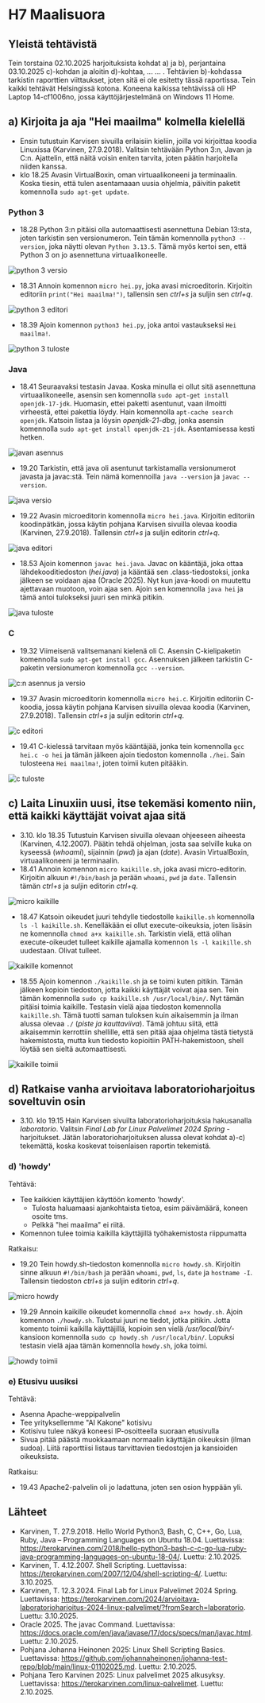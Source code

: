 # H7 Maalisuora

## Yleistä tehtävistä

Tein torstaina 02.10.2025 harjoituksista kohdat a) ja b), perjantaina 03.10.2025 c)-kohdan ja aloitin d)-kohtaa, ... ... . Tehtävien b)-kohdassa tarkistin raporttien viittaukset, joten sitä ei ole esitetty tässä raportissa. Tein kaikki tehtävät Helsingissä kotona. Koneena kaikissa tehtävissä oli HP Laptop 14-cf1006no, jossa käyttöjärjestelmänä on Windows 11 Home.

## a) Kirjoita ja aja "Hei maailma" kolmella kielellä

- Ensin tutustuin Karvisen sivuilla erilaisiin kieliin, joilla voi kirjoittaa koodia Linuxissa (Karvinen, 27.9.2018). Valitsin tehtävään Python 3:n, Javan ja C:n. Ajattelin, että näitä voisin eniten tarvita, joten päätin harjoitella niiden kanssa.
- klo 18.25 Avasin VirtualBoxin, oman virtuaalikoneeni ja terminaalin. Koska tiesin, että tulen asentamaaan uusia ohjelmia, päivitin paketit komennolla `sudo apt-get update`.

### Python 3

- 18.28 Python 3:n pitäisi olla automaattisesti asennettuna Debian 13:sta, joten tarkistin sen versionumeron. Tein tämän komennolla `python3 --version`, joka näytti olevan `Python 3.13.5`. Tämä myös kertoi sen, että Python 3 on jo asennettuna virtuaalikoneelle.

![python 3 versio](images/h7-kuva01.jpg)
  
- 18.31 Annoin komennon `micro hei.py`, joka avasi microeditorin. Kirjoitin editoriin `print("Hei maailma!")`, tallensin sen _ctrl+s_ ja suljin sen _ctrl+q_. 

![python 3 editori](images/h7-kuva02.jpg)

- 18.39 Ajoin komennon `python3 hei.py`, joka antoi vastaukseksi `Hei maailma!`.
 
![python 3 tuloste](images/h7-kuva03.jpg)

### Java

- 18.41 Seuraavaksi testasin Javaa. Koska minulla ei ollut sitä asennettuna virtuaalikoneelle, asensin sen komennolla `sudo apt-get install openjdk-17-jdk`. Huomasin, ettei paketti asentunut, vaan ilmoitti virheestä, ettei pakettia löydy. Hain komennolla `apt-cache search openjdk`. Katsoin listaa ja löysin _openjdk-21-dbg_, jonka asensin komennolla `sudo apt-get install openjdk-21-jdk`. Asentamisessa kesti hetken. 

![javan asennus](images/h7-kuva04.jpg)

- 19.20 Tarkistin, että java oli asentunut tarkistamalla versionumerot javasta ja javac:stä. Tein nämä komennoilla `java --version` ja `javac --version`.

![java versio](images/h7-kuva05.jpg)

- 19.22 Avasin microeditorin komennolla `micro hei.java`. Kirjoitin editoriin koodinpätkän, jossa käytin pohjana Karvisen sivuilla olevaa koodia (Karvinen, 27.9.2018). Tallensin _ctrl+s_ ja suljin editorin _ctrl+q_. 

![java editori](images/h7-kuva06.jpg)

- 18.53 Ajoin komennon `javac hei.java`. Javac on kääntäjä, joka ottaa lähdekooditiedoston (_hei.java_) ja kääntää sen .class-tiedostoksi, jonka jälkeen se voidaan ajaa (Oracle 2025). Nyt kun java-koodi on muutettu ajettavaan muotoon, voin ajaa sen. Ajoin sen komennolla `java hei` ja tämä antoi tulokseksi juuri sen minkä pitikin. 

![java tuloste](images/h7-kuva07.jpg)

### C

- 19.32 Viimeisenä valitsemanani kielenä oli C. Asensin C-kielipaketin komennolla `sudo apt-get install gcc`. Asennuksen jälkeen tarkistin C-paketin versionumeron komennolla `gcc --version`. 

![c:n asennus ja versio](images/h7-kuva08.jpg)

- 19.37 Avasin microeditorin komennolla `micro hei.c`. Kirjoitin editoriin C-koodia, jossa käytin pohjana Karvisen sivuilla olevaa koodia (Karvinen, 27.9.2018). Tallensin _ctrl+s_ ja suljin editorin _ctrl+q_. 

![c editori](images/h7-kuva09.jpg)

- 19.41 C-kielessä tarvitaan myös kääntäjää, jonka tein komennolla `gcc hei.c -o hei` ja tämän jälkeen ajoin tiedoston komennolla `./hei`. Sain tulosteena `Hei maailma!`, joten toimii kuten pitääkin.

![c tuloste](images/h7-kuva10.jpg)

## c) Laita Linuxiin uusi, itse tekemäsi komento niin, että kaikki käyttäjät voivat ajaa sitä

- 3.10. klo 18.35 Tutustuin Karvisen sivuilla olevaan ohjeeseen aiheesta (Karvinen, 4.12.2007). Päätin tehdä ohjelman, josta saa selville kuka on kyseessä (_whoami_), sijainnin (_pwd_) ja ajan (_date_). Avasin VirtualBoxin, virtuaalikoneeni ja terminaalin.
-  18.41 Annoin komennon `micro kaikille.sh`, joka avasi micro-editorin. Kirjoitin alkuun `#!/bin/bash` ja perään `whoami`, `pwd` ja `date`. Tallensin tämän _ctrl+s_ ja suljin editorin _ctrl+q_.

![micro kaikille](images/h7-kuva11.jpg)
 
- 18.47 Katsoin oikeudet juuri tehdylle tiedostolle `kaikille.sh` komennolla `ls -l kaikille.sh`. Kenelläkään ei ollut execute-oikeuksia, joten lisäsin ne komennolla `chmod a+x kaikille.sh`. Tarkistin vielä, että olihan execute-oikeudet tulleet kaikille ajamalla komennon `ls -l kaikille.sh` uudestaan. Olivat tulleet.

![kaikille komennot](images/h7-kuva12.jpg)

- 18.55 Ajoin komennon `./kaikille.sh` ja se toimi kuten pitikin. Tämän jälkeen kopioin tiedoston, jotta kaikki käyttäjät voivat ajaa sen. Tein tämän komennolla `sudo cp kaikille.sh /usr/local/bin/`. Nyt tämän pitäisi toimia kaikille. Testasin vielä ajaa tiedoston komennolla `kaikille.sh`. Tämä tuotti saman tuloksen kuin aikaisemmin ja ilman alussa olevaa `./` (_piste ja kauttaviiva_). Tämä johtuu siitä, että aikaisemmin kerrottiin shellille, että sen pitää ajaa ohjelma tästä tietystä hakemistosta, mutta kun tiedosto kopioitiin PATH-hakemistoon, shell löytää sen sieltä automaattisesti.

![kaikille toimii](images/h7-kuva13.jpg)

## d) Ratkaise vanha arvioitava laboratorioharjoitus soveltuvin osin

- 3.10. klo 19.15 Hain Karvisen sivuilta laboratorioharjoituksia hakusanalla _laboratorio_. Valitsin _Final Lab for Linux Palvelimet 2024 Spring_ -harjoitukset. Jätän laboratorioharjoituksen alussa olevat kohdat a)-c) tekemättä, koska koskevat toisenlaisen raportin tekemistä.

### d) 'howdy'
Tehtävä:
- Tee kaikkien käyttäjien käyttöön komento 'howdy'.
  - Tulosta haluamaasi ajankohtaista tietoa, esim päivämäärä, koneen osoite tms.
  - Pelkkä "hei maailma" ei riitä.
- Komennon tulee toimia kaikilla käyttäjillä työhakemistosta riippumatta

Ratkaisu:
- 19.20 Tein howdy.sh-tiedoston komennolla `micro howdy.sh`. Kirjoitin sinne alkuun `#!/bin/bash` ja perään `whoami`, `pwd`, `ls`, `date` ja `hostname -I`. Tallensin tiedoston _ctrl+s_ ja suljin editorin _ctrl+q_.

![micro howdy](images/h7-kuva14.jpg)

- 19.29 Annoin kaikille oikeudet komennolla `chmod a+x howdy.sh`. Ajoin komennon `./howdy.sh`. Tulostui juuri ne tiedot, jotka pitikin. Jotta komento toimii kaikilla käyttäjillä, kopioin sen vielä _/usr/local/bin/_-kansioon komennolla `sudo cp howdy.sh /usr/local/bin/`. Lopuksi testasin vielä ajaa tämän komennolla `howdy.sh`, joka toimi.

![howdy toimii](images/h7-kuva15.jpg)

### e) Etusivu uusiksi
Tehtävä:
- Asenna Apache-weppipalvelin
- Tee yrityksellemme "AI Kakone" kotisivu
- Kotisivu tulee näkyä koneesi IP-osoitteella suoraan etusivulla
- Sivua pitää päästä muokkaamaan normaalin käyttäjän oikeuksin (ilman sudoa). Liitä raporttiisi listaus tarvittavien tiedostojen ja kansioiden oikeuksista.

Ratkaisu:
- 19.43 Apache2-palvelin oli jo ladattuna, joten sen osion hyppään yli. 





## Lähteet

- Karvinen, T. 27.9.2018. Hello World Python3, Bash, C, C++, Go, Lua, Ruby, Java – Programming Languages on Ubuntu 18.04. Luettavissa: https://terokarvinen.com/2018/hello-python3-bash-c-c-go-lua-ruby-java-programming-languages-on-ubuntu-18-04/. Luettu: 2.10.2025.
- Karvinen, T. 4.12.2007. Shell Scripting. Luettavissa: https://terokarvinen.com/2007/12/04/shell-scripting-4/. Luettu: 3.10.2025.
- Karvinen, T. 12.3.2024. Final Lab for Linux Palvelimet 2024 Spring. Luettavissa: https://terokarvinen.com/2024/arvioitava-laboratorioharjoitus-2024-linux-palvelimet/?fromSearch=laboratorio. Luettu: 3.10.2025.
- Oracle 2025. The javac Command. Luettavissa: https://docs.oracle.com/en/java/javase/17/docs/specs/man/javac.html. Luettu: 2.10.2025.
- Pohjana Johanna Heinonen 2025: Linux Shell Scripting Basics. Luettavissa: https://github.com/johannaheinonen/johanna-test-repo/blob/main/linux-01102025.md. Luettu: 2.10.2025.
- Pohjana Tero Karvinen 2025: Linux palvelimet 2025 alkusyksy. Luettavissa: https://terokarvinen.com/linux-palvelimet. Luettu: 2.10.2025.
